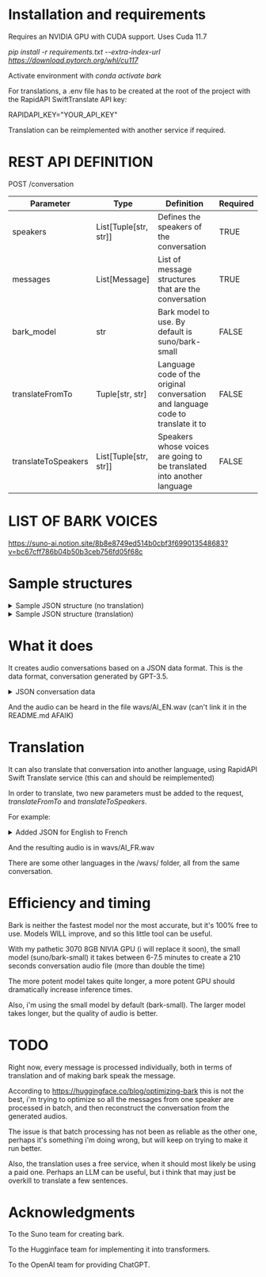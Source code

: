 # Installation and requirements

Requires an NVIDIA GPU with CUDA support.
Uses Cuda 11.7

*pip install -r requirements.txt --extra-index-url https://download.pytorch.org/whl/cu117*

Activate environment with *conda activate bark*

For translations, a .env file has to be created at the root of the project with the RapidAPI SwiftTranslate API key:

RAPIDAPI_KEY="YOUR_API_KEY"

Translation can be reimplemented with another service if required.

# REST API DEFINITION

POST /conversation

| Parameter | Type | Definition | Required |
|-----------|------|------------|----------|
| speakers | List[Tuple[str, str]] | Defines the speakers of the conversation | TRUE |
| messages | List[Message] | List of message structures that are the conversation | TRUE |
| bark_model | str | Bark model to use. By default is suno/bark-small | FALSE |
| translateFromTo | Tuple[str, str] | Language code of the original conversation and language code to translate it to | FALSE |
| translateToSpeakers | List[Tuple[str, str]] | Speakers whose voices are going to be translated into another language | FALSE |


# LIST OF BARK VOICES

https://suno-ai.notion.site/8b8e8749ed514b0cbf3f699013548683?v=bc67cff786b04b50b3ceb756fd05f68c

# Sample structures

<details>
    <summary>Sample JSON structure (no translation)</summary> 

    ```
    {
        "bark_model": "suno/bark-small",
        "speakers": [
            ["Alex", "v2/en_speaker_1"],
            ["Luis", "v2/en_speaker_2"]
        ],
        "messages": [
            {
                "speaker": "Alex",
                "message": "Hey, Luis. How are you?"
            },
            {
                "speaker": "Luis",
                "message": "Fine, thanks. How about you?"
            },
            {
                "speaker": "Alex",
                "message": "Doing good."
            },
            {
                "speaker": "Luis",
                "message": "Glad to hear it."
            }
        ]
    }
    ```

</details>

<details>
    <summary>Sample JSON structure (translation)</summary> 

    ```
    {
        "bark_model": "suno/bark-small",
        "speakers": [
            ["Alex", "v2/en_speaker_1"],
            ["Luis", "v2/en_speaker_2"]
        ],
        "translateFromTo": ["en", "fr"],
        "translateToSpeakers": [
            ["Alex", "v2/fr_speaker_1"],
            ["Luis", "v2/fr_speaker_2"]
        ]
        "messages": [
            {
                "speaker": "Alex",
                "message": "Hey, Luis. How are you?"
            },
            {
                "speaker": "Luis",
                "message": "Fine, thanks. How about you?"
            },
            {
                "speaker": "Alex",
                "message": "Doing good."
            },
            {
                "speaker": "Luis",
                "message": "Glad to hear it."
            }
        ]
    }
    ```

</details>



# What it does

It creates audio conversations based on a JSON data format.
This is the data format, conversation generated by GPT-3.5.

<details>
  <summary>JSON conversation data</summary> 
  
  ```
{
    "bark_model": "suno/bark-small",
    "speakers": [
        ["Alex", "v2/en_speaker_1"],
        ["Luis", "v2/en_speaker_2"]
    ],
    "messages": [
        {
            "speaker": "Alex",
            "message": "Luis, have you ever wondered about the meaning of life, especially in this era of rapid advancements in AI?"
        },
        {
            "speaker": "Luis",
            "message": "Absolutely, Alex. It's a profound question. Do you think AI has any role in defining the purpose of our existence?"
        },
        {
            "speaker": "Alex",
            "message": "Interesting thought. While AI enhances our capabilities, I believe the meaning of life goes beyond technological advancements. What's your take?"
        },
        {
            "speaker": "Luis",
            "message": "I agree, Alex. AI may assist us, but finding purpose is a personal journey. It's about connections, experiences, and making a positive impact on the world."
        },
        {
            "speaker": "Alex",
            "message": "True. Our interactions with AI should enrich our lives, not overshadow the human experience. What values do you think are crucial in this context?"
        },
        {
            "speaker": "Luis",
            "message": "Empathy, compassion, and creativity come to mind. These human qualities define our essence and contribute to a meaningful life."
        },
        {
            "speaker": "Alex",
            "message": "Absolutely. AI can handle tasks, but the depth of human emotions and the pursuit of knowledge give life its richness. How do you see the balance between AI and humanity?"
        },
        {
            "speaker": "Luis",
            "message": "Maintaining a balance is crucial. We should leverage AI for efficiency but ensure it aligns with our values. Human connection remains irreplaceable."
        },
        {
            "speaker": "Alex",
            "message": "Well said, Luis. It's about using technology as a tool to enhance our lives rather than letting it dictate our existence. What about the ethical aspects of AI?"
        },
        {
            "speaker": "Luis",
            "message": "Ethics are vital. We need responsible AI development to prevent unintended consequences. Ensuring AI aligns with human values is key to a harmonious future."
        },
        {
            "speaker": "Alex",
            "message": "Couldn't agree more. As we navigate this AI era, fostering a global conversation on ethics and values will be crucial. What role do you see for individuals in shaping this future?"
        },
        {
            "speaker": "Luis",
            "message": "Individuals play a significant role. By staying informed, promoting ethical practices, and actively participating in discussions, we can collectively shape a positive future."
        },
        {
            "speaker": "Alex",
            "message": "Absolutely, Luis. It's a shared responsibility. As we harness the power of AI, let's ensure it aligns with our collective vision of a purposeful and meaningful life. What do you envision for the future?"
        },
        {
            "speaker": "Luis",
            "message": "I see a future where AI and humanity coexist harmoniously, complementing each other's strengths. Together, we can unlock new possibilities and make a positive impact on the world."
        },
        {
            "speaker": "Alex",
            "message": "Well said, Luis. Let's work towards that future. As we navigate this era, let's ensure the meaning of life continues to thrive, enriched by our humanity and guided by ethical principles."
        },
        {
            "speaker": "Luis",
            "message": "Agreed, Alex. It's a journey worth taking. As long as we keep our values at the forefront, the era of AI can be a force for good in defining the meaning of life."
        }
    ]
}
  ```

</details>
  

And the audio can be heard in the file wavs/AI_EN.wav (can't link it in the README.md AFAIK)


# Translation

It can also translate that conversation into another language, using RapidAPI Swift Translate service (this can and should be reimplemented)

In order to translate, two new parameters must be added to the request, *translateFromTo* and *translateToSpeakers*.

For example:

<details>
    <summary>Added JSON for English to French</summary> 

    ```
    "translateFromTo": ["en", "fr"],
    "translateToSpeakers": [
        ["Alex", "v2/fr_speaker_1"],
        ["Luis", "v2/fr_speaker_2"]
    ]
    ```

</details>


And the resulting audio is in wavs/AI_FR.wav

There are some other languages in the /wavs/ folder, all from the same conversation.


# Efficiency and timing

Bark is neither the fastest model nor the most accurate, but it's 100% free to use. Models WILL improve, and so this little tool can be useful.

With my pathetic 3070 8GB NIVIA GPU (i will replace it soon), the small model (suno/bark-small) it takes between 6-7.5 minutes to create a 210 seconds conversation audio file (more than double the time)

The more potent model takes quite longer, a more potent GPU should dramatically increase inference times.

Also, i'm using the small model by default (bark-small). The larger model takes longer, but the quality of audio is better.

# TODO

Right now, every message is processed individually, both in terms of translation and of making bark speak the message.

According to https://huggingface.co/blog/optimizing-bark this is not the best, i'm trying to optimize so all the messages from one speaker are processed in batch, and then reconstruct the conversation from the generated audios.

The issue is that batch processing has not been as reliable as the other one, perhaps it's something i'm doing wrong, but will keep on trying to make it run better.

Also, the translation uses a free service, when it should most likely be using a paid one. Perhaps an LLM can be useful, but i think that may just be overkill to translate a few sentences.

# Acknowledgments

To the Suno team for creating bark.

To the Hugginface team for implementing it into transformers.

To the OpenAI team for providing ChatGPT.
